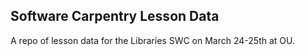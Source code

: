 ## Software Carpentry Lesson Data

A repo of lesson data for the Libraries SWC on March 24-25th at OU.
